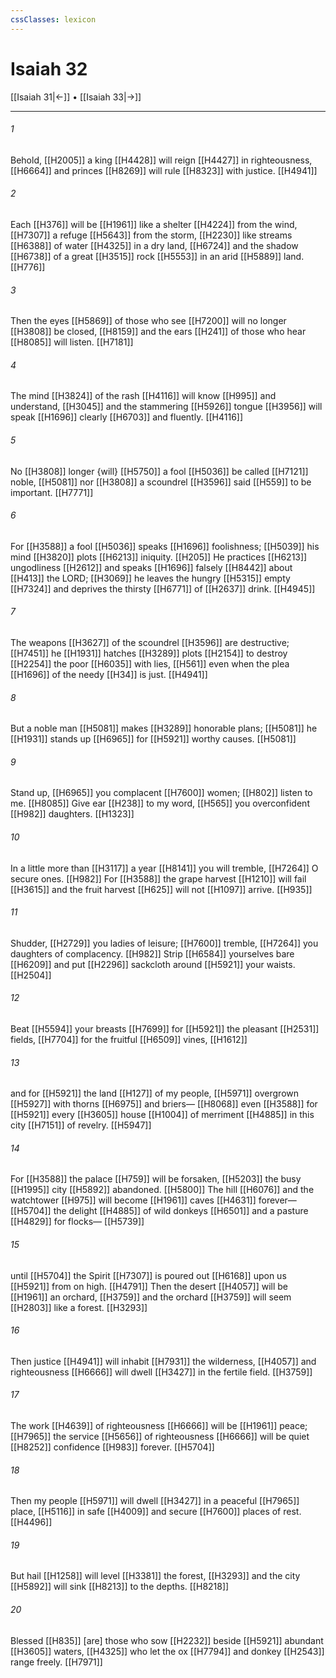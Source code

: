 ```yaml
---
cssClasses: lexicon
---
```


# Isaiah 32

[[Isaiah 31|←]] • [[Isaiah 33|→]]

---

###### 1
Behold, [[H2005]] a king [[H4428]] will reign [[H4427]] in righteousness, [[H6664]] and princes [[H8269]] will rule [[H8323]] with justice. [[H4941]]

###### 2
Each [[H376]] will be [[H1961]] like a shelter [[H4224]] from the wind, [[H7307]] a refuge [[H5643]] from the storm, [[H2230]] like streams [[H6388]] of water [[H4325]] in a dry land, [[H6724]] and the shadow [[H6738]] of a great [[H3515]] rock [[H5553]] in an arid [[H5889]] land. [[H776]]

###### 3
Then the eyes [[H5869]] of those who see [[H7200]] will no longer [[H3808]] be closed, [[H8159]] and the ears [[H241]] of those who hear [[H8085]] will listen. [[H7181]]

###### 4
The mind [[H3824]] of the rash [[H4116]] will know [[H995]] and understand, [[H3045]] and the stammering [[H5926]] tongue [[H3956]] will speak [[H1696]] clearly [[H6703]] and fluently. [[H4116]]

###### 5
No [[H3808]] longer {will} [[H5750]] a fool [[H5036]] be called [[H7121]] noble, [[H5081]] nor [[H3808]] a scoundrel [[H3596]] said [[H559]] to be important. [[H7771]]

###### 6
For [[H3588]] a fool [[H5036]] speaks [[H1696]] foolishness; [[H5039]] his mind [[H3820]] plots [[H6213]] iniquity. [[H205]] He practices [[H6213]] ungodliness [[H2612]] and speaks [[H1696]] falsely [[H8442]] about [[H413]] the LORD; [[H3069]] he leaves the hungry [[H5315]] empty [[H7324]] and deprives the thirsty [[H6771]] of [[H2637]] drink. [[H4945]]

###### 7
The weapons [[H3627]] of the scoundrel [[H3596]] are destructive; [[H7451]] he [[H1931]] hatches [[H3289]] plots [[H2154]] to destroy [[H2254]] the poor [[H6035]] with lies, [[H561]] even when the plea [[H1696]] of the needy [[H34]] is just. [[H4941]]

###### 8
But a noble man [[H5081]] makes [[H3289]] honorable plans; [[H5081]] he [[H1931]] stands up [[H6965]] for [[H5921]] worthy causes. [[H5081]]

###### 9
Stand up, [[H6965]] you complacent [[H7600]] women; [[H802]] listen to me. [[H8085]] Give ear [[H238]] to my word, [[H565]] you overconfident [[H982]] daughters. [[H1323]]

###### 10
In a little more than [[H3117]] a year [[H8141]] you will tremble, [[H7264]] O secure ones. [[H982]] For [[H3588]] the grape harvest [[H1210]] will fail [[H3615]] and the fruit harvest [[H625]] will not [[H1097]] arrive. [[H935]]

###### 11
Shudder, [[H2729]] you ladies of leisure; [[H7600]] tremble, [[H7264]] you daughters of complacency. [[H982]] Strip [[H6584]] yourselves bare [[H6209]] and put [[H2296]] sackcloth around [[H5921]] your waists. [[H2504]]

###### 12
Beat [[H5594]] your breasts [[H7699]] for [[H5921]] the pleasant [[H2531]] fields, [[H7704]] for the fruitful [[H6509]] vines, [[H1612]]

###### 13
and for [[H5921]] the land [[H127]] of my people, [[H5971]] overgrown [[H5927]] with thorns [[H6975]] and briers— [[H8068]] even [[H3588]] for [[H5921]] every [[H3605]] house [[H1004]] of merriment [[H4885]] in this city [[H7151]] of revelry. [[H5947]]

###### 14
For [[H3588]] the palace [[H759]] will be forsaken, [[H5203]] the busy [[H1995]] city [[H5892]] abandoned. [[H5800]] The hill [[H6076]] and the watchtower [[H975]] will become [[H1961]] caves [[H4631]] forever— [[H5704]] the delight [[H4885]] of wild donkeys [[H6501]] and a pasture [[H4829]] for flocks— [[H5739]]

###### 15
until [[H5704]] the Spirit [[H7307]] is poured out [[H6168]] upon us [[H5921]] from on high. [[H4791]] Then the desert [[H4057]] will be [[H1961]] an orchard, [[H3759]] and the orchard [[H3759]] will seem [[H2803]] like a forest. [[H3293]]

###### 16
Then justice [[H4941]] will inhabit [[H7931]] the wilderness, [[H4057]] and righteousness [[H6666]] will dwell [[H3427]] in the fertile field. [[H3759]]

###### 17
The work [[H4639]] of righteousness [[H6666]] will be [[H1961]] peace; [[H7965]] the service [[H5656]] of righteousness [[H6666]] will be quiet [[H8252]] confidence [[H983]] forever. [[H5704]]

###### 18
Then my people [[H5971]] will dwell [[H3427]] in a peaceful [[H7965]] place, [[H5116]] in safe [[H4009]] and secure [[H7600]] places of rest. [[H4496]]

###### 19
But hail [[H1258]] will level [[H3381]] the forest, [[H3293]] and the city [[H5892]] will sink [[H8213]] to the depths. [[H8218]]

###### 20
Blessed [[H835]] [are] those who sow [[H2232]] beside [[H5921]] abundant [[H3605]] waters, [[H4325]] who let the ox [[H7794]] and donkey [[H2543]] range freely. [[H7971]]

